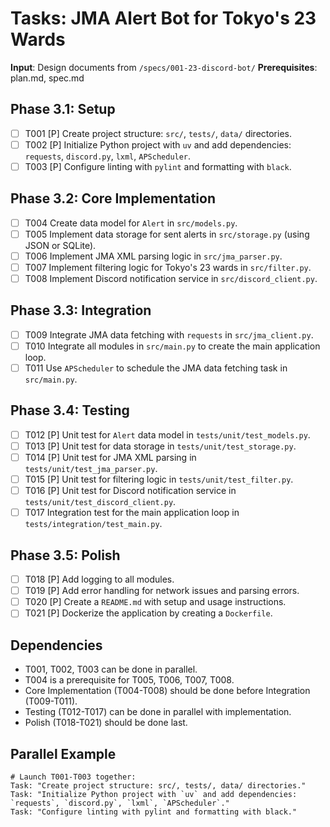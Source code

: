 # Tasks: JMA Alert Bot for Tokyo's 23 Wards

**Input**: Design documents from `/specs/001-23-discord-bot/`
**Prerequisites**: plan.md, spec.md

## Phase 3.1: Setup
- [ ] T001 [P] Create project structure: `src/`, `tests/`, `data/` directories.
- [ ] T002 [P] Initialize Python project with `uv` and add dependencies: `requests`, `discord.py`, `lxml`, `APScheduler`.
- [ ] T003 [P] Configure linting with `pylint` and formatting with `black`.

## Phase 3.2: Core Implementation
- [ ] T004 Create data model for `Alert` in `src/models.py`.
- [ ] T005 Implement data storage for sent alerts in `src/storage.py` (using JSON or SQLite).
- [ ] T006 Implement JMA XML parsing logic in `src/jma_parser.py`.
- [ ] T007 Implement filtering logic for Tokyo's 23 wards in `src/filter.py`.
- [ ] T008 Implement Discord notification service in `src/discord_client.py`.

## Phase 3.3: Integration
- [ ] T009 Integrate JMA data fetching with `requests` in `src/jma_client.py`.
- [ ] T010 Integrate all modules in `src/main.py` to create the main application loop.
- [ ] T011 Use `APScheduler` to schedule the JMA data fetching task in `src/main.py`.

## Phase 3.4: Testing
- [ ] T012 [P] Unit test for `Alert` data model in `tests/unit/test_models.py`.
- [ ] T013 [P] Unit test for data storage in `tests/unit/test_storage.py`.
- [ ] T014 [P] Unit test for JMA XML parsing in `tests/unit/test_jma_parser.py`.
- [ ] T015 [P] Unit test for filtering logic in `tests/unit/test_filter.py`.
- [ ] T016 [P] Unit test for Discord notification service in `tests/unit/test_discord_client.py`.
- [ ] T017 Integration test for the main application loop in `tests/integration/test_main.py`.

## Phase 3.5: Polish
- [ ] T018 [P] Add logging to all modules.
- [ ] T019 [P] Add error handling for network issues and parsing errors.
- [ ] T020 [P] Create a `README.md` with setup and usage instructions.
- [ ] T021 [P] Dockerize the application by creating a `Dockerfile`.

## Dependencies
- T001, T002, T003 can be done in parallel.
- T004 is a prerequisite for T005, T006, T007, T008.
- Core Implementation (T004-T008) should be done before Integration (T009-T011).
- Testing (T012-T017) can be done in parallel with implementation.
- Polish (T018-T021) should be done last.

## Parallel Example
```
# Launch T001-T003 together:
Task: "Create project structure: src/, tests/, data/ directories."
Task: "Initialize Python project with `uv` and add dependencies: `requests`, `discord.py`, `lxml`, `APScheduler`."
Task: "Configure linting with pylint and formatting with black."
```
